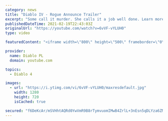 ```yaml
---
category: news
title: "Diablo IV - Rogue Announce Trailer"
excerpt: "Some call it murder. She calls it a job well done. Learn more at Diablo4.com. The Rogue is the newest addition to the Diablo IV ..."
publishedDateTime: 2021-02-19T22:43:03Z
originalUrl: "https://youtube.com/watch?v=6vVF-vYLUH0"
type: video

featuredContent: "<iframe width=\"800\" height=\"500\" frameborder=\"0\" src=\"https://www.youtube.com/embed/6vVF-vYLUH0\" allow=\"accelerometer; autoplay; encrypted-media; gyroscope; picture-in-picture\" allowfullscreen></iframe>"

provider:
  name: Diablo PL
  domain: youtube.com

topics:
  - Diablo 4

images:
  - url: "https://i.ytimg.com/vi/6vVF-vYLUH0/maxresdefault.jpg"
    width: 1280
    height: 720
    isCached: true

secured: "f6DeKcAr/mSVHhtAQRd0YwVmR9B8rTymvuomIMwB4ZrlL+3nEsn5qDLYza6ZM00fQagE3lQdY1tGAMzvXWsjGmx9GrVGLLdkAK391qD7CRJyKYAKS26FZ5IEFfVtoYOxjbhOUnLkNaYB/18gwl96msetZ4ihFrBzCGgog1YCri2Qv//McDc9YEaxL2zPYqfvXUaGiWbGr+HQ+Wf0Bls/18GQK180UJDs/nbqH8uj0eVyJauQy2vjD4zej5D1jGAGmGn/5Pqp3H10pbiUGAPG5uLcO6Ffj0w6KFnE6TcvMiaigC1VM+IZYD5NGLZ0g4Eyo4tcAQyEK5Eb9D9njlla2qcKKcuJ5hcOr7Mxl/z9eWfu9wNlTalzt1NEB9sTFHoIQ0Zldh62PrfozlnoLq/w0w==;vDEIJbdFiGqrhubNBnsH+A=="
---
```


